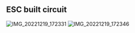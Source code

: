 ## ESC built circuit
![IMG_20221219_172331](https://user-images.githubusercontent.com/122554460/213008801-20f8b1d1-88fd-41dc-bbd1-92924d76f391.jpg)
![IMG_20221219_172346](https://user-images.githubusercontent.com/122554460/213009075-8290e734-28bc-439f-b821-5d004ebd90f2.jpg)

